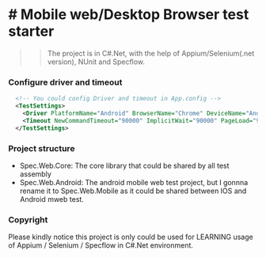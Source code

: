 # # Mobile web/Desktop Browser test starter

>> The project is in C#.Net, with the help of Appium/Selenium(.net version), NUnit and Specflow.  

### Configure driver and timeout
```xml
  <!-- You could config Driver and timeout in App.config -->
  <TestSettings>
    <Driver PlatformName="Android" BrowserName="Chrome" DeviceName="Android Emulator" ServerUrl="http://localhost:4723/wd/hub"></Driver>
    <Timeout NewCommandTimeout="90000" ImplicitWait="90000" PageLoad="90000"></Timeout>
  </TestSettings>
```
### Project structure
* Spec.Web.Core: The core library that could be shared by all test assembly
* Spec.Web.Android: The android mobile web test project, but I gonnna rename it to Spec.Web.Mobile as it could be shared between IOS and Android mweb test.

### Copyright
Please kindly notice this project is only could be used for LEARNING usage of Appium / Selenium / Specflow in C#.Net environment.

